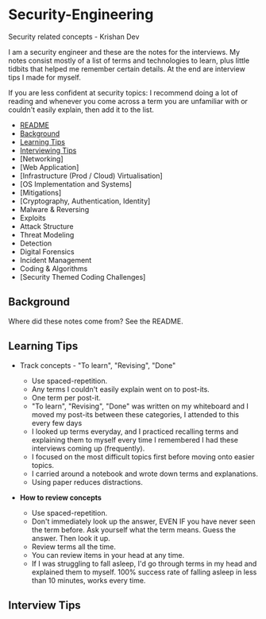 # Security-Engineering
Security related concepts - Krishan Dev

I am a security engineer and these are the notes for the interviews. My notes consist mostly of a list of terms and technologies to learn, plus little tidbits that helped me remember certain details. At the end are interview tips I made for myself. 

If you are less confident at security topics: I recommend doing a lot of reading and whenever you come across a term you are unfamiliar with or couldn't easily explain, then add it to the list.

- [README](#security-engineering)
- [Background](#background)
- [Learning Tips](#learning-tips)
- [Interviewing Tips](#interview-tips)
- [Networking]
- [Web Application]
- [Infrastructure (Prod / Cloud) Virtualisation]
- [OS Implementation and Systems]
- [Mitigations]
- [Cryptography, Authentication, Identity]
- Malware & Reversing
- Exploits
- Attack Structure
- Threat Modeling
- Detection
- Digital Forensics
- Incident Management
- Coding & Algorithms
- [Security Themed Coding Challenges]

## Background
Where did these notes come from? See the README.

## Learning Tips
- Track concepts - "To learn", "Revising", "Done"
  - Use spaced-repetition.
  - Any terms I couldn't easily explain went on to post-its.
  - One term per post-it.
  - "To learn", "Revising", "Done" was written on my whiteboard and I moved my post-its between these categories, I attended to this every few days
  - I looked up terms everyday, and I practiced recalling terms and explaining them to myself every time I remembered I had these interviews coming up (frequently).
  - I focused on the most difficult topics first before moving onto easier topics.
  - I carried around a notebook and wrote down terms and explanations.
  - Using paper reduces distractions.

- **How to review concepts**

  - Use spaced-repetition.
  - Don't immediately look up the answer, EVEN IF you have never seen the term before. Ask yourself what the term means. Guess the answer. Then look it up.
  - Review terms all the time.
  - You can review items in your head at any time. 
  - If I was struggling to fall asleep, I'd go through terms in my head and explained them to myself. 100% success rate of falling asleep in less than 10 minutes, works every time.
  
## Interview Tips
